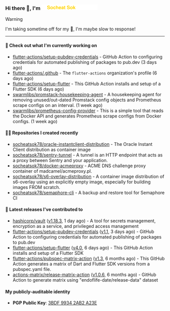 <h3>
   Hi there 👋,
   I'm <a href="#"><img src="assets/branding.svg" width="177" height="18"></a>
</h3>

> [!WARNING]
> I'm taking sometime off for my 👶, I'm maybe slow to response!

---
#### 👷 Check out what I'm currently working on

- [flutter-actions/setup-pubdev-credentials](https://github.com/flutter-actions/setup-pubdev-credentials) - GitHub Action to configuring credentials for automated publishing of packages to pub.dev (3 days ago)
- [flutter-actions/.github](https://github.com/flutter-actions/.github) - The `flutter-actions` organization&#39;s profile (6 days ago)
- [flutter-actions/setup-flutter](https://github.com/flutter-actions/setup-flutter) - This GitHub Action installs and setup of a Flutter SDK (6 days ago)
- [swarmlibs/promstack-housekeeping-agent](https://github.com/swarmlibs/promstack-housekeeping-agent) - A housekeeping agent for removing unused/out-dated Promstack config objects and Prometheus scrape configs on an interval. (1 week ago)
- [swarmlibs/prometheus-config-provider](https://github.com/swarmlibs/prometheus-config-provider) - This is a simple tool that reads the Docker API and generates Prometheus scrape configs from Docker configs. (1 week ago)

#### 👨‍💻 Repositories I created recently

- [socheatsok78/oracle-instantclient-distribution](https://github.com/socheatsok78/oracle-instantclient-distribution) - The Oracle Instant Client distribution as container image
- [socheatsok78/sentry-tunnel](https://github.com/socheatsok78/sentry-tunnel) - A tunnel is an HTTP endpoint that acts as a proxy between Sentry and your application.
- [socheatsok78/docker-acmeproxy](https://github.com/socheatsok78/docker-acmeproxy) - ACME DNS challenge proxy container of madcamel/acmeproxy.pl.
- [socheatsok78/s6-overlay-distribution](https://github.com/socheatsok78/s6-overlay-distribution) - A container image distribution of s6-overlay using an explicitly empty image, especially for building images FROM scratch.
- [socheatsok78/semaphore-cli](https://github.com/socheatsok78/semaphore-cli) - A backup and restore tool for Semaphore CI

#### 🚀 Latest releases I've contributed to

- [hashicorp/vault](https://github.com/hashicorp/vault) ([v1.18.3](https://github.com/hashicorp/vault/releases/tag/v1.18.3), 1 day ago) - A tool for secrets management, encryption as a service, and privileged access management
- [flutter-actions/setup-pubdev-credentials](https://github.com/flutter-actions/setup-pubdev-credentials) ([v1.1](https://github.com/flutter-actions/setup-pubdev-credentials/releases/tag/v1.1), 3 days ago) - GitHub Action to configuring credentials for automated publishing of packages to pub.dev
- [flutter-actions/setup-flutter](https://github.com/flutter-actions/setup-flutter) ([v4.0](https://github.com/flutter-actions/setup-flutter/releases/tag/v4.0), 6 days ago) - This GitHub Action installs and setup of a Flutter SDK
- [flutter-actions/pubspec-matrix-action](https://github.com/flutter-actions/pubspec-matrix-action) ([v1.3](https://github.com/flutter-actions/pubspec-matrix-action/releases/tag/v1.3), 6 months ago) - This GitHub Action generates a matrix of Dart and Flutter SDK versions from a pubspec.yaml file.
- [actions-matrix/release-matrix-action](https://github.com/actions-matrix/release-matrix-action) ([v1.0.6](https://github.com/actions-matrix/release-matrix-action/releases/tag/v1.0.6), 6 months ago) - GitHub Action to generate matrix using &#34;endoflife-date/release-data&#34; dataset

#### My publicly-auditable identity
   - **PGP Public Key**: [3BDF 9934 2AB2 A23E](https://keyserver.ubuntu.com/pks/lookup?search=73E235BAB2858AF5EBBBD4063BDF99342AB2A23E&fingerprint=on&options=mr&op=index)
